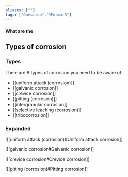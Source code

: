 ```yaml
---
aliases: [""]
tags: ["Question","QFormat3"]
---
```


#### What are the
## Types of corrosion
### Types
There are 8 types of corrosion you need to be aware of:
- [[uniform attack (corrosion)]]
- [[galvanic corrosion]]
- [[crevice corrosion]]
- [[pitting (corrosion)]]
- [[intergranular corrosion]]
- [[selective leaching (corrosion)]]
- [[tribocorrosion]]

### Expanded
![[uniform attack (corrosion)#Uniform attack corrosion]]

![[galvanic corrosion#Galvanic corrosion]]

![[crevice corrosion#Crevice corrosion]]

![[pitting (corrosion)#Pitting corrosion]]